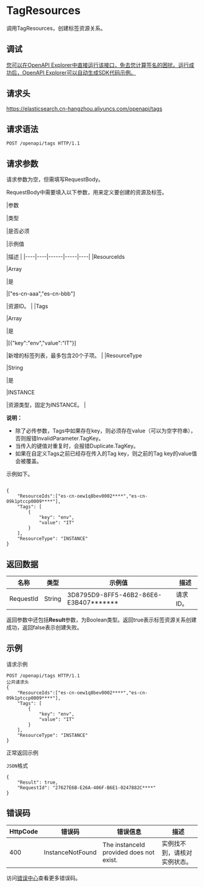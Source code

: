 # TagResources

调用TagResources，创建标签资源关系。

## 调试

[您可以在OpenAPI Explorer中直接运行该接口，免去您计算签名的困扰。运行成功后，OpenAPI Explorer可以自动生成SDK代码示例。](https://api.aliyun.com/#product=elasticsearch&api=TagResources&type=ROA&version=2017-06-13)

## 请求头

https://elasticsearch.cn-hangzhou.aliyuncs.com/openapi/tags

## 请求语法

```
POST /openapi/tags HTTP/1.1
```

## 请求参数

请求参数为空，但需填写RequestBody。

RequestBody中需要填入以下参数，用来定义要创建的资源及标签。

|参数

|类型

|是否必须

|示例值

|描述 |
|----|----|------|-----|----|
|ResourceIds

|Array

|是

|\["es-cn-aaa","es-cn-bbb"\]

|资源ID。 |
|Tags

|Array

|是

|\[\{"key":"env","value":"IT"\}\]

|新增的标签列表，最多包含20个子项。 |
|ResourceType

|String

|是

|INSTANCE

|资源类型，固定为INSTANCE。 |

**说明：**

-   除了必传参数，Tags中如果存在key，则必须存在value（可以为空字符串），否则报错InvalidParameter.TagKey。
-   当传入的键值对重复时，会报错Duplicate.TagKey。
-   如果在自定义Tags之前已经存在传入的Tag key，则之前的Tag key的value值会被覆盖。

示例如下。

```

{
    "ResourceIds":["es-cn-oew1q8bev0002****","es-cn-09k1ptccp0009****"],
    "Tags": [
        {
            "key": "env",
            "value": "IT"
        }
    ],
    "ResourceType": "INSTANCE"
}

```

## 返回数据

|名称|类型|示例值|描述|
|--|--|---|--|
|RequestId|String|3D8795D9-8FF5-46B2-86E6-E3B407\*\*\*\*\*\*\*|请求ID。 |

返回参数中还包括**Result**参数，为Boolean类型。返回true表示标签资源关系创建成功，返回false表示创建失败。

## 示例

请求示例

```
POST /openapi/tags HTTP/1.1
公共请求头
{
    "ResourceIds":["es-cn-oew1q8bev0002****","es-cn-09k1ptccp0009****"],
    "Tags": [
        {
            "key": "env",
            "value": "IT"
        }
    ],
    "ResourceType": "INSTANCE"
}
```

正常返回示例

`JSON`格式

```
{
	"Result": true,
	"RequestId": "27627E6B-E26A-406F-B6E1-0247882C****"
}
```

## 错误码

|HttpCode|错误码|错误信息|描述|
|--------|---|----|--|
|400|InstanceNotFound|The instanceId provided does not exist.|实例找不到，请核对实例状态。|

访问[错误中心](https://error-center.alibabacloud.com/status/product/elasticsearch)查看更多错误码。

